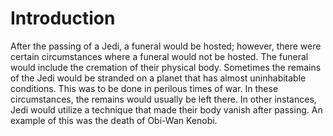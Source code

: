 # Introduction
After the passing of a Jedi, a funeral would be hosted; however, there were certain circumstances where a funeral would not be hosted.
The funeral would include the cremation of their physical body.
Sometimes the remains of the Jedi would be stranded on a planet that has almost uninhabitable conditions.
This was to be done in perilous times of war.
 In these circumstances, the remains would usually be left there.
In other instances, Jedi would utilize a technique that made their body vanish after passing.
An example of this was the death of Obi-Wan Kenobi.